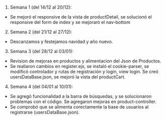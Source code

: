 1. Semana 1 (del 14/12 al 20/12):

-   Se mejoró el responsive de la vista de productDetail, se solucionó el responsive del form de index y se mejoraró el nav-bottom

2. Semana 2 (del 21/12 al 27/12):

-   Descanzamos y festejamos navidad y año nuevo.

3. Semana 3 (del 28/12 al 03/01):

-   Revision de mejoras en productos y alimentacion del Json de Productos.
-   Se realiaron cambios en register.ejs, se instaló el cookie-parser, se modificó controlador y rutas de registración y login, view login. Se creó usersDataBase.json, se mejoró la vista del productCart.

4. Semana 4 (del 04/01 al 10/01):

-   Se agregó funcionalidad a la barra de búsquedas, y se solucionaron problemas con el código. Se agregaron mejoras en product-controller.
-   Se comprobó que se alimenta corectamente la base de usuarios al registrarse (usersDataBase.json).
